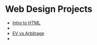 # Web Design Projects 

<ul>
    <li><a href="Intro_Html/index.html" target="_blank">Intro to HTML</a> <li>
    <li><a href="html5_css" target="_blank">EV vs Arbitrage</a> <li>
</ul>